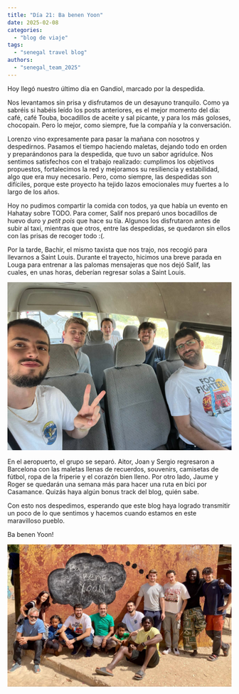 ```yaml
---
title: "Día 21: Ba benen Yoon"  
date: 2025-02-08
categories:  
  - "blog de viaje"  
tags:  
  - "senegal travel blog"  
authors:  
  - "senegal_team_2025"  
---
```


Hoy llegó nuestro último día en Gandiol, marcado por la despedida.

Nos levantamos sin prisa y disfrutamos de un desayuno tranquilo. Como ya sabréis si habéis leído los posts anteriores, es el mejor momento del día: café, café Touba, bocadillos de aceite y sal picante, y para los más goloses, chocopain. Pero lo mejor, como siempre, fue la compañía y la conversación.

Lorenzo vino expresamente para pasar la mañana con nosotros y despedirnos. Pasamos el tiempo haciendo maletas, dejando todo en orden y preparándonos para la despedida, que tuvo un sabor agridulce. Nos sentimos satisfechos con el trabajo realizado: cumplimos los objetivos propuestos, fortalecimos la red y mejoramos su resiliencia y estabilidad, algo que era muy necesario. Pero, como siempre, las despedidas son difíciles, porque este proyecto ha tejido lazos emocionales muy fuertes a lo largo de los años.

Hoy no pudimos compartir la comida con todos, ya que había un evento en Hahatay sobre TODO. Para comer, Salif nos preparó unos bocadillos de huevo duro y *petit pois* que hace su tía. Algunos los disfrutaron antes de subir al taxi, mientras que otros, entre las despedidas, se quedaron sin ellos con las prisas de recoger todo :(.

Por la tarde, Bachir, el mismo taxista que nos trajo, nos recogió para llevarnos a Saint Louis. Durante el trayecto, hicimos una breve parada en Louga para entrenar a las palomas mensajeras que nos dejó Salif, las cuales, en unas horas, deberían regresar solas a Saint Louis.

![El equipo de vuelta en el taxi](images/taxi_vuelta.jpg "Taxi de vuelta de Gandiol a Dakar")

En el aeropuerto, el grupo se separó. Aitor, Joan y Sergio regresaron a Barcelona con las maletas llenas de recuerdos, souvenirs, camisetas de fútbol, ropa de la friperie y el corazón bien lleno. Por otro lado, Jaume y Roger se quedarán una semana más para hacer una ruta en bici por Casamance. Quizás haya algún bonus track del blog, quién sabe.

Con esto nos despedimos, esperando que este blog haya logrado transmitir un poco de lo que sentimos y hacemos cuando estamos en este maravilloso pueblo.

Ba benen Yoon!

![Todo el equipo de Hahatay-AUCOOP en la foto](images/todos_hahatay.jpg "Ba benen Yoon!")
